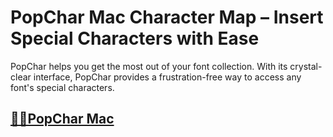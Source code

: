 # PopChar Mac Character Map – Insert Special Characters with Ease

PopChar helps you get the most out of your font collection. With its crystal-clear interface, PopChar provides a frustration-free way to access any font's special characters.


## [📌📌PopChar Mac](https://softtware.co/dl/)
